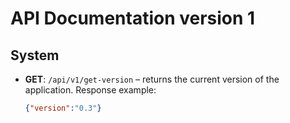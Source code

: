 API Documentation version 1
===

## System

* **GET**: `/api/v1/get-version` – returns the current version of the application.
  Response example:
  ```json
  {"version":"0.3"}
  ```
